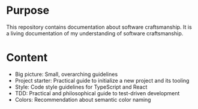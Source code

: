 # Purpose

This repository contains documentation about software craftsmanship. It is a living
documentation of my understanding of software craftsmanship.


# Content

- Big picture: Small, overarching guidelines
- Project starter: Practical guide to initialize a new project and its tooling
- Style: Code style guidelines for TypeScript and React
- TDD: Practical and philosophical guide to test-driven development
- Colors: Recommendation about semantic color naming
